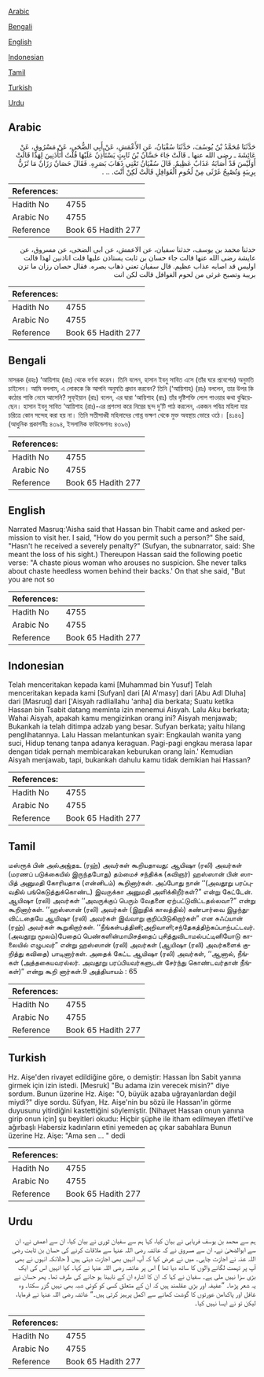 [Arabic](#arabic)

[Bengali](#bengali)

[English](#english)

[Indonesian](#indonesian)

[Tamil](#tamil)

[Turkish](#turkish)

[Urdu](#urdu)

## Arabic


<div dir="rtl" lang="ar" style={{fontSize:'larger',backgroundColor:'#f8f9fa',padding:20}}>
حَدَّثَنَا مُحَمَّدُ بْنُ يُوسُفَ، حَدَّثَنَا سُفْيَانُ، عَنِ الأَعْمَشِ، عَنْ أَبِي الضُّحَى، عَنْ مَسْرُوقٍ، عَنْ عَائِشَةَ ـ رضى الله عنها ـ قَالَتْ جَاءَ حَسَّانُ بْنُ ثَابِتٍ يَسْتَأْذِنُ عَلَيْهَا قُلْتُ أَتَأْذَنِينَ لِهَذَا قَالَتْ أَوَلَيْسَ قَدْ أَصَابَهُ عَذَابٌ عَظِيمٌ‏.‏ قَالَ سُفْيَانُ تَعْنِي ذَهَابَ بَصَرِهِ‏.‏ فَقَالَ حَصَانٌ رَزَانٌ مَا تُزَنُّ بِرِيبَةٍ وَتُصْبِحُ غَرْثَى مِنْ لُحُومِ الْغَوَافِلِ قَالَتْ لَكِنْ أَنْتَ‏.‏ ‏.‏‏.‏ ‏.‏
</div>
<div style={{backgroundColor:'#f8f9fa',padding:20, marginBottom: 10}}><table> <thead> <tr> <th>References:</th> <th></th> </tr> </thead> <tbody><tr><td>Hadith No</td><td>4755</td></tr><tr><td>Arabic No</td><td>4755</td></tr><tr><td>Reference</td><td>Book 65 Hadith 277</td></tr></tbody></table></div>


<div dir="rtl" lang="ar" style={{fontSize:'larger',backgroundColor:'#f8f9fa',padding:20}}>
حدثنا محمد بن يوسف، حدثنا سفيان، عن الاعمش، عن ابي الضحى، عن مسروق، عن عايشة رضى الله عنها قالت جاء حسان بن ثابت يستاذن عليها قلت اتاذنين لهذا قالت اوليس قد اصابه عذاب عظيم. قال سفيان تعني ذهاب بصره. فقال حصان رزان ما تزن بريبة وتصبح غرثى من لحوم الغوافل قالت لكن انت
</div>
<div style={{backgroundColor:'#f8f9fa',padding:20, marginBottom: 10}}><table> <thead> <tr> <th>References:</th> <th></th> </tr> </thead> <tbody><tr><td>Hadith No</td><td>4755</td></tr><tr><td>Arabic No</td><td>4755</td></tr><tr><td>Reference</td><td>Book 65 Hadith 277</td></tr></tbody></table></div>

## Bengali


<div dir="ltr" lang="bn" style={{fontSize:'larger',backgroundColor:'#f8f9fa',padding:20}}>
মাসরূক (রহঃ) ‘আয়িশাহ (রাঃ) থেকে বর্ণনা করেন। তিনি বলেন, হাসান ইবনু সাবিত এসে (তাঁর ঘরে প্রবেশের) অনুমতি চাইলেন। আমি বললাম, এ লোককে কি আপনি অনুমতি প্রদান করবেন? তিনি (‘আয়িশাহ) (রাঃ) বললেন, তার উপর কি কঠোর শাস্তি নেমে আসেনি? সুফ্ইয়ান (রাঃ) বলেন, এর দ্বারা ‘আয়িশাহ (রাঃ) তাঁর দৃষ্টিশক্তি লোপ পাওয়ার কথা বুঝিয়েছেন। হাসান ইবনু সাবিত ‘আয়িশাহ (রাঃ)-এর প্রশংসা করে নিম্নের ছন্দ দু’টি পাঠ করলেন, একজন পবিত্র মহিলা যার চরিত্রে কোন সন্দেহ করা হয় না। তিনি সতীসাধ্বী মহিলাদের গোশ্ত ভক্ষণ থেকে মুক্ত অবস্থায় ভোরে ওঠে। [৪১৪৬] (আধুনিক প্রকাশনীঃ ৪৩৯৪, ইসলামিক ফাউন্ডেশনঃ ৪৩৯৬)
</div>
<div style={{backgroundColor:'#f8f9fa',padding:20, marginBottom: 10}}><table> <thead> <tr> <th>References:</th> <th></th> </tr> </thead> <tbody><tr><td>Hadith No</td><td>4755</td></tr><tr><td>Arabic No</td><td>4755</td></tr><tr><td>Reference</td><td>Book 65 Hadith 277</td></tr></tbody></table></div>

## English


<div dir="ltr" lang="en" style={{fontSize:'larger',backgroundColor:'#f8f9fa',padding:20}}>
Narrated Masruq:'Aisha said that Hassan bin Thabit came and asked permission to visit her. I said, "How do you permit such a person?" She said, "Hasn't he received a severely penalty?" (Sufyan, the subnarrator, said: She meant the loss of his sight.) Thereupon Hassan said the following poetic verse: "A chaste pious woman who arouses no suspicion. She never talks about chaste heedless women behind their backs.' On that she said, "But you are not so
</div>
<div style={{backgroundColor:'#f8f9fa',padding:20, marginBottom: 10}}><table> <thead> <tr> <th>References:</th> <th></th> </tr> </thead> <tbody><tr><td>Hadith No</td><td>4755</td></tr><tr><td>Arabic No</td><td>4755</td></tr><tr><td>Reference</td><td>Book 65 Hadith 277</td></tr></tbody></table></div>

## Indonesian


<div dir="ltr" lang="id" style={{fontSize:'larger',backgroundColor:'#f8f9fa',padding:20}}>
Telah menceritakan kepada kami [Muhammad bin Yusuf] Telah menceritakan kepada kami [Sufyan] dari [Al A'masy] dari [Abu Adl Dluha] dari [Masruq] dari ['Aisyah radliallahu 'anha] dia berkata; Suatu ketika Hassan bin Tsabit datang meminta izin menemui Aisyah. Lalu Aku berkata; Wahai Aisyah, apakah kamu mengizinkan orang ini? Aisyah menjawab; Bukankah ia telah ditimpa adzab yang besar. Sufyan berkata; yaitu hilang penglihatannya. Lalu Hassan melantunkan syair: Engkaulah wanita yang suci, Hidup tenang tanpa adanya keraguan. Pagi-pagi engkau merasa lapar dengan tidak pernah membicarakan keburukan orang lain.' Kemudian Aisyah menjawab, tapi, bukankah dahulu kamu tidak demikian hai Hassan?
</div>
<div style={{backgroundColor:'#f8f9fa',padding:20, marginBottom: 10}}><table> <thead> <tr> <th>References:</th> <th></th> </tr> </thead> <tbody><tr><td>Hadith No</td><td>4755</td></tr><tr><td>Arabic No</td><td>4755</td></tr><tr><td>Reference</td><td>Book 65 Hadith 277</td></tr></tbody></table></div>

## Tamil


<div dir="ltr" lang="ta" style={{fontSize:'larger',backgroundColor:'#f8f9fa',padding:20}}>
மஸ்ரூக் பின் அல்அஜ்தஉ (ரஹ்) அவர்கள் கூறியதாவது: ஆயிஷா (ரலி) அவர்கள் (மரணப் படுக்கையில் இருந்தபோது) தம்மைச் சந்திக்க (கவிஞர்) ஹஸ்ஸான் பின் ஸாபித் அனுமதி கோரியதாக (என்னிடம்) கூறினார்கள். அப்போது நான் ‘‘(அவதூறு பரப்புவதில் பங்கெடுத்துக்கொண்ட) இவருக்கா அனுமதி அளிக்கிறீர்கள்?” என்று கேட்டேன். ஆயிஷா (ரலி) அவர்கள் ‘‘அவருக்குப் பெரும் வேதனை ஏற்பட்டுவிட்டதல்லவா?” என்று கூறினார்கள். ‘‘ஹஸ்ஸான் (ரலி) அவர்கள் (இறுதிக் காலத்தில்) கண்பார்வை இழந்துவிட்டதையே ஆயிஷா (ரலி) அவர்கள் இவ்வாறு குறிப்பிடுகிறார்கள்” என சுஃப்யான் (ரஹ்) அவர்கள் கூறுகிறார்கள். ‘‘நீங்கள்பத்தினி;அறிவாளி;சந்தேகத்திற்கப்பாற்பட்டவர்.(அவதூறு மூலம்)பேதைப் பெண்களின்மாமிசத்தைப் புசித்துவிடாமல்பட்டினியோடு காலையில் எழுபவர்” என்று ஹஸ்ஸான் (ரலி) அவர்கள் (ஆயிஷா (ரலி) அவர்களைக் குறித்து கவிதை) பாடினார்கள். அதைக் கேட்ட ஆயிஷா (ரலி) அவர்கள், ‘‘ஆனால், நீங்கள் (அத்தகையவரல்லர். அவதூறு பரப்பியவர்களுடன் சேர்ந்து கொண்டவர்தான் நீங்கள்)” என்று கூறி னார்கள்.9 அத்தியாயம் : 65
</div>
<div style={{backgroundColor:'#f8f9fa',padding:20, marginBottom: 10}}><table> <thead> <tr> <th>References:</th> <th></th> </tr> </thead> <tbody><tr><td>Hadith No</td><td>4755</td></tr><tr><td>Arabic No</td><td>4755</td></tr><tr><td>Reference</td><td>Book 65 Hadith 277</td></tr></tbody></table></div>

## Turkish


<div dir="ltr" lang="tr" style={{fontSize:'larger',backgroundColor:'#f8f9fa',padding:20}}>
Hz. Aişe'den rivayet edildiğine göre, o demiştir: Hassan İbn Sabit yanına girmek için izin istedi. [Mesruk] "Bu adama izin verecek misin?" diye sordum. Bunun üzerine Hz. Aişe: "O, büyük azaba uğrayanlardan değil miydi?" diye sordu. Süfyan, Hz. Aişe'nin bu sözü ile Hassan'in görme duyusunu yitirdiğini kastettiğini söylemiştir. [Nihayet Hassan onun yanına girip onun için] şu beyitleri okudu: Hiçbir şüphe ile itham edilmeyen iffetli've ağırbaşlı Habersiz kadınların etini yemeden aç çıkar sabahlara Bunun üzerine Hz. Aişe: "Ama sen ... " dedi
</div>
<div style={{backgroundColor:'#f8f9fa',padding:20, marginBottom: 10}}><table> <thead> <tr> <th>References:</th> <th></th> </tr> </thead> <tbody><tr><td>Hadith No</td><td>4755</td></tr><tr><td>Arabic No</td><td>4755</td></tr><tr><td>Reference</td><td>Book 65 Hadith 277</td></tr></tbody></table></div>

## Urdu


<div dir="rtl" lang="ur" style={{fontSize:'larger',backgroundColor:'#f8f9fa',padding:20}}>
ہم سے محمد بن یوسف فریابی نے بیان کیا، کہا ہم سے سفیان ثوری نے بیان کیا، ان سے اعمش نے، ان سے ابوالضحیٰ نے، ان سے مسروق نے کہ عائشہ رضی اللہ عنہا سے ملاقات کرنے کی حسان بن ثابت رضی اللہ عنہ نے اجازت چاہی۔ میں نے عرض کیا کہ آپ انہیں بھی اجازت دیتی ہیں ( حالانکہ انہوں نے بھی آپ پر تہمت لگانے والوں کا ساتھ دیا تھا ) اس پر عائشہ رضی اللہ عنہا نے کہا۔ کیا انہیں اس کی ایک بڑی سزا نہیں ملی ہے۔ سفیان نے کہا کہ ان کا اشارہ ان کے نابینا ہو جانے کی طرف تھا۔ پھر حسان نے یہ شعر پڑھا۔ ”عفیفہ اور بڑی عقلمند ہیں کہ ان کے متعلق کسی کو کوئی شبہ بھی نہیں گزر سکتا۔ وہ غافل اور پاکدامن عورتوں کا گوشت کھانے سے اکمل پرہیز کرتی ہیں۔“ عائشہ رضی اللہ عنہا نے فرمایا، لیکن تو نے ایسا نہیں کیا۔
</div>
<div style={{backgroundColor:'#f8f9fa',padding:20, marginBottom: 10}}><table> <thead> <tr> <th>References:</th> <th></th> </tr> </thead> <tbody><tr><td>Hadith No</td><td>4755</td></tr><tr><td>Arabic No</td><td>4755</td></tr><tr><td>Reference</td><td>Book 65 Hadith 277</td></tr></tbody></table></div>
